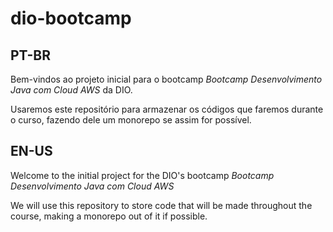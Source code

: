 # dio-bootcamp

## PT-BR
Bem-vindos ao projeto inicial para o bootcamp *Bootcamp Desenvolvimento Java com Cloud AWS* da DIO.

Usaremos este repositório para armazenar os códigos que faremos durante o curso, fazendo dele um monorepo se assim for possível.

## EN-US

Welcome to the initial project for the DIO's bootcamp *Bootcamp Desenvolvimento Java com Cloud AWS*

We will use this repository to store code that will be made throughout the course, making a monorepo out of it if possible.
